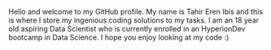 Hello and welcome to my GitHub profile.
My name is Tahir Eren Ibis and this is where I store my ingenious coding solutions to my tasks.
I am an 18 year old aspiring Data Scientist who is currently enrolled in an HyperionDev bootcamp in Data Science.
I hope you enjoy looking at my code :)
